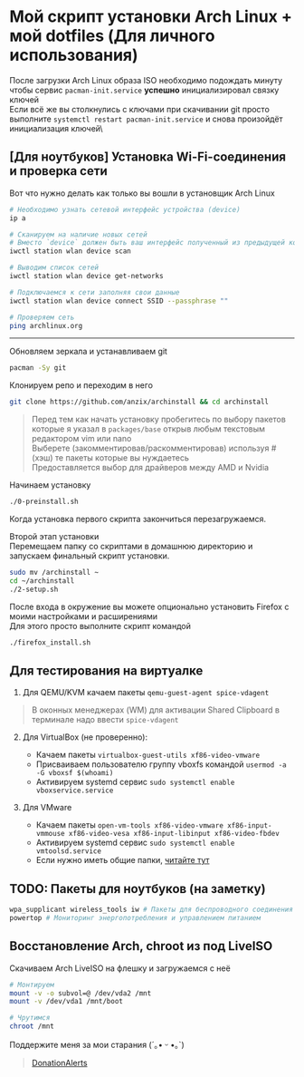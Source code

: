 # Мой скрипт установки Arch Linux + мой dotfiles (Для личного использования)

После загрузки Arch Linux образа ISO необходимо подождать минуту чтобы сервис `pacman-init.service` **успешно** инициализировал связку ключей\
Если всё же вы столкнулись с ключами при скачивании git просто выполните `systemctl restart pacman-init.service` и снова произойдёт инициализация ключей\

## [Для ноутбуков] Установка Wi-Fi-соединения и проверка сети

Вот что нужно делать как только вы вошли в установщик Arch Linux

```sh
# Необходимо узнать сетевой интерфейс устройства (device)
ip a

# Сканируем на наличие новых сетей
# Вместо `device` должен быть ваш интерфейс полученный из предыдущей команды
iwctl station wlan device scan

# Выводим список сетей
iwctl station wlan device get-networks

# Подключаемся к сети заполняя свои данные
iwctl station wlan device connect SSID --passphrase ""

# Проверяем сеть
ping archlinux.org
```

***

Обновляем зеркала и устанавливаем git

```sh
pacman -Sy git
```

Клонируем репо и переходим в него

```sh
git clone https://github.com/anzix/archinstall && cd archinstall
```

> Перед тем как начать установку пробегитесь по выбору пакетов которые я указал в ``packages/base`` открыв любым текстовым редактором vim или nano\
> Выберете (закомментировав/раскомментировав) используя # (хэш) те пакеты которые вы нуждаетесь\
> Предоставляется выбор для драйверов между AMD и Nvidia

Начинаем установку

```sh
./0-preinstall.sh
```

Когда установка первого скрипта закончиться перезагружаемся.

Второй этап установки\
Перемещаем папку со скриптами в домашнюю директорию и запускаем финальный скрипт установки.

```sh
sudo mv /archinstall ~
cd ~/archinstall
./2-setup.sh
```

После входа в окружение вы можете опционально установить Firefox с моими настройками и расширениями\
Для этого просто выполните скрипт командой

```sh
./firefox_install.sh
```

## Для тестирования на виртуалке

1. Для QEMU/KVM качаем пакеты `qemu-guest-agent spice-vdagent`

> В оконных менеджерах (WM) для активации Shared Clipboard в терминале надо ввести `spice-vdagent`

2. Для VirtualBox (не проверенно):

   - Качаем пакеты `virtualbox-guest-utils xf86-video-vmware`
   - Присваиваем пользователю группу vboxfs командой `usermod -a -G vboxsf $(whoami)`
   - Активируем systemd сервис `sudo systemctl enable vboxservice.service`

3. Для VMware

   - Качаем пакеты `open-vm-tools xf86-video-vmware xf86-input-vmmouse xf86-video-vesa xf86-input-libinput xf86-video-fbdev`
   - Активируем systemd сервис `sudo systemctl enable vmtoolsd.service`
   - Если нужно иметь общие папки, [читайте тут](https://wiki.archlinux.org/title/VMware/Install_Arch_Linux_as_a_guest#Shared_Folders_with_vmhgfs-fuse_utility)

## TODO: Пакеты для ноутбуков (на заметку)

```sh
wpa_supplicant wireless_tools iw # Пакеты для беспроводного соединения
powertop # Мониторинг энергопотребления и управлением питанием
```

## Восстановление Arch, chroot из под LiveISO

Скачиваем Arch LiveISO на флешку и загружаемся с неё

```sh
# Монтируем
mount -v -o subvol=@ /dev/vda2 /mnt
mount -v /dev/vda1 /mnt/boot

# Чрутимся
chroot /mnt
```

Поддержите меня за мои старания (´｡• ᵕ •｡`)

> [DonationAlerts](https://www.donationalerts.com/r/givefly)
